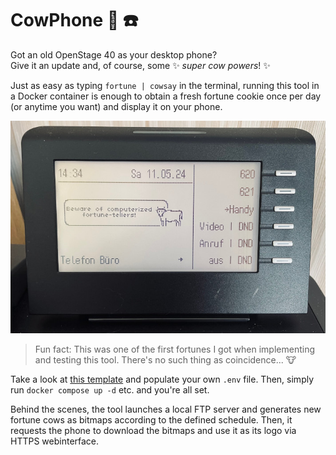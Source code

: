 # CowPhone :cow2: :phone:

Got an old OpenStage 40 as your desktop phone?\
Give it an update and, of course, some :sparkles: _super cow powers_! :sparkles:

Just as easy as typing `fortune | cowsay` in the terminal, running this tool in
a Docker container is enough to obtain a fresh fortune cookie once per day (or
anytime you want) and display it on your phone.

![A photo of a cow](./doc/beware.jpg)

> Fun fact: This was one of the first fortunes I got when implementing and
> testing this tool. There's no such thing as coincidence... :cow:

Take a look at [this template](./.env.template) and populate your own `.env`
file. Then, simply run `docker compose up -d` etc. and you're all set.

Behind the scenes, the tool launches a local FTP server and generates new
fortune cows as bitmaps according to the defined schedule. Then, it requests the
phone to download the bitmaps and use it as its logo via HTTPS webinterface.
